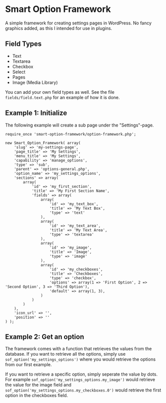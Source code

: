 Smart Option Framework
===

A simple framework for creating settings pages in WordPress. No fancy graphics added, as this I intended for use in plugins.

Field Types
---
* Text
* Textarea
* Checkbox
* Select
* Pages
* Image (Media Library)

You can add your own field types as well. See the file `fields/field.text.php` for an example of how it is done.

Example 1: Initialize
---

The following example will create a sub page under the "Settings"-page.

```
require_once 'smart-option-framework/option-framework.php';

new Smart_Option_Framework( array(
	'slug' => 'my-settings-page',
	'page_title' => 'My Settings',
	'menu_title' => 'My Settings',
	'capability' => 'manage_options',
	'type' => 'sub',
	'parent' => 'options-general.php',
	'option_name' => 'my_settings_options',
	'sections' => array(
		array(
			'id' => 'my_first_section',
			'title' => 'My First Section Name',
			'fields' => array(
				array(
					'id' => 'my_text_box',
					'title' => 'My Text Box',
					'type' => 'text'
				),
				array(
					'id' => 'my_text_area',
					'title' => 'My Text Area',
					'type' => 'textarea'
				),
				array(
					'id' => 'my_image',
					'title' => 'Image',
					'type' => 'image'
				),
				array(
					'id' => 'my_checkboxes',
					'title' => 'Checkboxes',
					'type' => 'checkbox',
					'options' => array(1 => 'First Option', 2 => 'Second Option', 3 => 'Third Option'),
					'default' => array(1, 3),
				)
			)
		)
	),
	'icon_url' => '',
	'position' => ''
) );
```

Example 2: Get an option
---

The framework comes with a function that retrieves the values from the database. If you want to retrieve all the options, simply use
`sof_option('my_settings_options')` where you would retrieve the options from our first example.

If you want to retrieve a specific option, simply seperate the value by dots. For example `sof_option('my_settings_options.my_image')` would retrieve the value for the image field and `sof_option('my_settings_options.my_checkboxes.0')` would retrieve the first option in the checkboxes field.